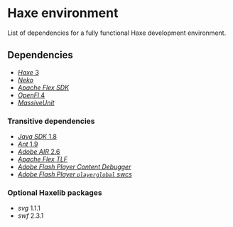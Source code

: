 # Haxe environment

List of dependencies for a fully functional Haxe development environment.

## Dependencies

- [_Haxe_ 3](./index.md)
- [_Neko_](./neko/index.md)
- [_Apache Flex SDK_](./apache-flex-sdk/index.md)
- [_OpenFl_ 4](./openfl/index.md)
- [_MassiveUnit_](./massive-unit/index.md)

### Transitive dependencies

- [_Java SDK_ 1.8](../java/index.md)
- [_Ant_ 1.9](../java/ant/index.md)
- [_Adobe AIR_ 2.6](./adobe-air/index.md)
- [_Apache Flex TLF_](./apache-flex-tlf)
- [_Adobe Flash Player Content Debugger_](../../various/flashplayer/standalone-installation.md)
- [_Adobe Flash Player `playerglobal` swcs_](./playerglobal/index.md)

### Optional Haxelib packages

- _svg_ 1.1.1
- _swf_ 2.3.1
